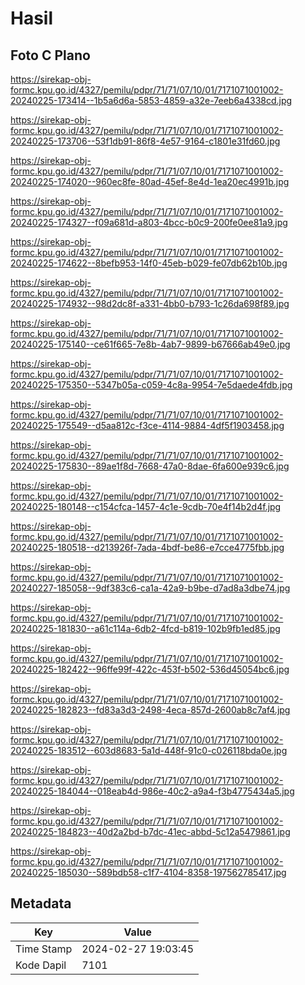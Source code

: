 # Hasil

## Foto C Plano

https://sirekap-obj-formc.kpu.go.id/4327/pemilu/pdpr/71/71/07/10/01/7171071001002-20240225-173414--1b5a6d6a-5853-4859-a32e-7eeb6a4338cd.jpg

https://sirekap-obj-formc.kpu.go.id/4327/pemilu/pdpr/71/71/07/10/01/7171071001002-20240225-173706--53f1db91-86f8-4e57-9164-c1801e31fd60.jpg

https://sirekap-obj-formc.kpu.go.id/4327/pemilu/pdpr/71/71/07/10/01/7171071001002-20240225-174020--960ec8fe-80ad-45ef-8e4d-1ea20ec4991b.jpg

https://sirekap-obj-formc.kpu.go.id/4327/pemilu/pdpr/71/71/07/10/01/7171071001002-20240225-174327--f09a681d-a803-4bcc-b0c9-200fe0ee81a9.jpg

https://sirekap-obj-formc.kpu.go.id/4327/pemilu/pdpr/71/71/07/10/01/7171071001002-20240225-174622--8befb953-14f0-45eb-b029-fe07db62b10b.jpg

https://sirekap-obj-formc.kpu.go.id/4327/pemilu/pdpr/71/71/07/10/01/7171071001002-20240225-174932--98d2dc8f-a331-4bb0-b793-1c26da698f89.jpg

https://sirekap-obj-formc.kpu.go.id/4327/pemilu/pdpr/71/71/07/10/01/7171071001002-20240225-175140--ce61f665-7e8b-4ab7-9899-b67666ab49e0.jpg

https://sirekap-obj-formc.kpu.go.id/4327/pemilu/pdpr/71/71/07/10/01/7171071001002-20240225-175350--5347b05a-c059-4c8a-9954-7e5daede4fdb.jpg

https://sirekap-obj-formc.kpu.go.id/4327/pemilu/pdpr/71/71/07/10/01/7171071001002-20240225-175549--d5aa812c-f3ce-4114-9884-4df5f1903458.jpg

https://sirekap-obj-formc.kpu.go.id/4327/pemilu/pdpr/71/71/07/10/01/7171071001002-20240225-175830--89ae1f8d-7668-47a0-8dae-6fa600e939c6.jpg

https://sirekap-obj-formc.kpu.go.id/4327/pemilu/pdpr/71/71/07/10/01/7171071001002-20240225-180148--c154cfca-1457-4c1e-9cdb-70e4f14b2d4f.jpg

https://sirekap-obj-formc.kpu.go.id/4327/pemilu/pdpr/71/71/07/10/01/7171071001002-20240225-180518--d213926f-7ada-4bdf-be86-e7cce4775fbb.jpg

https://sirekap-obj-formc.kpu.go.id/4327/pemilu/pdpr/71/71/07/10/01/7171071001002-20240227-185058--9df383c6-ca1a-42a9-b9be-d7ad8a3dbe74.jpg

https://sirekap-obj-formc.kpu.go.id/4327/pemilu/pdpr/71/71/07/10/01/7171071001002-20240225-181830--a61c114a-6db2-4fcd-b819-102b9fb1ed85.jpg

https://sirekap-obj-formc.kpu.go.id/4327/pemilu/pdpr/71/71/07/10/01/7171071001002-20240225-182422--96ffe99f-422c-453f-b502-536d45054bc6.jpg

https://sirekap-obj-formc.kpu.go.id/4327/pemilu/pdpr/71/71/07/10/01/7171071001002-20240225-182823--fd83a3d3-2498-4eca-857d-2600ab8c7af4.jpg

https://sirekap-obj-formc.kpu.go.id/4327/pemilu/pdpr/71/71/07/10/01/7171071001002-20240225-183512--603d8683-5a1d-448f-91c0-c026118bda0e.jpg

https://sirekap-obj-formc.kpu.go.id/4327/pemilu/pdpr/71/71/07/10/01/7171071001002-20240225-184044--018eab4d-986e-40c2-a9a4-f3b4775434a5.jpg

https://sirekap-obj-formc.kpu.go.id/4327/pemilu/pdpr/71/71/07/10/01/7171071001002-20240225-184823--40d2a2bd-b7dc-41ec-abbd-5c12a5479861.jpg

https://sirekap-obj-formc.kpu.go.id/4327/pemilu/pdpr/71/71/07/10/01/7171071001002-20240225-185030--589bdb58-c1f7-4104-8358-197562785417.jpg


## Metadata

| Key        | Value               |
| ---------- | ------------------- |
| Time Stamp | 2024-02-27 19:03:45 |
| Kode Dapil | 7101                |



